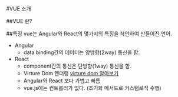 #VUE 소개

##VUE 란?

##특징
vue는 Angular와 React의 몇가지의 특징을 착안하여 만들어진 언어.  

* Angular  
    * data binding간의 데이터는 양방향(2way) 통신을 함.  
* React  
    * component간의 통신은 단방향(1way) 통신을 함.  
    * Virture Dom 렌더링 [virture dom 알아보기](/zzangsuni/vue/src/master/5.%20vue%20dom/)  
    * Angular와 React 보다 가볍고 빠름  
    * vue.js에는 컨트롤러가 없다. (초기화 메서드로 커스텀로직 수행)  